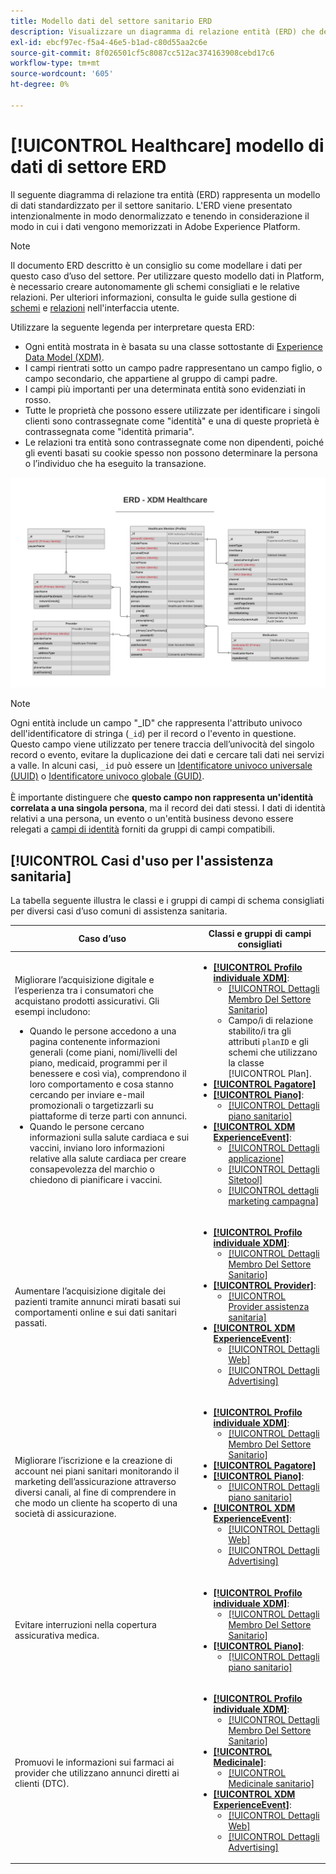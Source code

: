 ```yaml
---
title: Modello dati del settore sanitario ERD
description: Visualizzare un diagramma di relazione entità (ERD) che descrive un modello di dati standardizzato per il settore sanitario. Questo modello dati è compatibile con Experience Data Model (XDM) per l’utilizzo in Adobe Experience Platform.
exl-id: ebcf97ec-f5a4-46e5-b1ad-c80d55aa2c6e
source-git-commit: 8f026501cf5c8087cc512ac374163908cebd17c6
workflow-type: tm+mt
source-wordcount: '605'
ht-degree: 0%

---
```


# [!UICONTROL Healthcare] modello di dati di settore ERD

Il seguente diagramma di relazione tra entità (ERD) rappresenta un modello di dati standardizzato per il settore sanitario. L&#39;ERD viene presentato intenzionalmente in modo denormalizzato e tenendo in considerazione il modo in cui i dati vengono memorizzati in Adobe Experience Platform.

>[!NOTE]
>
>Il documento ERD descritto è un consiglio su come modellare i dati per questo caso d’uso del settore. Per utilizzare questo modello dati in Platform, è necessario creare autonomamente gli schemi consigliati e le relative relazioni. Per ulteriori informazioni, consulta le guide sulla gestione di [schemi](../../ui/resources/schemas.md) e [relazioni](../../tutorials/relationship-ui.md) nell&#39;interfaccia utente.

Utilizzare la seguente legenda per interpretare questa ERD:

* Ogni entità mostrata in è basata su una classe sottostante di [Experience Data Model (XDM)](../composition.md#class).
* I campi rientrati sotto un campo padre rappresentano un campo figlio, o campo secondario, che appartiene al gruppo di campi padre.
* I campi più importanti per una determinata entità sono evidenziati in rosso.
* Tutte le proprietà che possono essere utilizzate per identificare i singoli clienti sono contrassegnate come &quot;identità&quot; e una di queste proprietà è contrassegnata come &quot;identità primaria&quot;.
* Le relazioni tra entità sono contrassegnate come non dipendenti, poiché gli eventi basati su cookie spesso non possono determinare la persona o l’individuo che ha eseguito la transazione.

![Un esempio di ERD per un modello di dati del settore sanitario](../../images/industries/healthcare.png)

>[!NOTE]
>
>Ogni entità include un campo &quot;_ID&quot; che rappresenta l&#39;attributo univoco dell&#39;identificatore di stringa (`_id`) per il record o l&#39;evento in questione. Questo campo viene utilizzato per tenere traccia dell’univocità del singolo record o evento, evitare la duplicazione dei dati e cercare tali dati nei servizi a valle. In alcuni casi, `_id` può essere un [Identificatore univoco universale (UUID)](https://tools.ietf.org/html/rfc4122) o [Identificatore univoco globale (GUID)](https://docs.microsoft.com/en-us/dotnet/api/system.guid?view=net-5.0).<br><br>È importante distinguere che **questo campo non rappresenta un&#39;identità correlata a una singola persona**, ma il record dei dati stessi. I dati di identità relativi a una persona, un evento o un&#39;entità business devono essere relegati a [campi di identità](../composition.md#identity) forniti da gruppi di campi compatibili.

## [!UICONTROL Casi d&#39;uso per l&#39;assistenza sanitaria]

La tabella seguente illustra le classi e i gruppi di campi di schema consigliati per diversi casi d’uso comuni di assistenza sanitaria.

| Caso d’uso | Classi e gruppi di campi consigliati |
| --- | --- |
| Migliorare l’acquisizione digitale e l’esperienza tra i consumatori che acquistano prodotti assicurativi. Gli esempi includono: <ul><li>Quando le persone accedono a una pagina contenente informazioni generali (come piani, nomi/livelli del piano, medicaid, programmi per il benessere e così via), comprendono il loro comportamento e cosa stanno cercando per inviare e-mail promozionali o targetizzarli su piattaforme di terze parti con annunci.</li><li>Quando le persone cercano informazioni sulla salute cardiaca e sui vaccini, inviano loro informazioni relative alla salute cardiaca per creare consapevolezza del marchio o chiedono di pianificare i vaccini.</li></ul> | <ul><li>**[[!UICONTROL Profilo individuale XDM]](../../classes/individual-profile.md)**:<ul><li>[[!UICONTROL Dettagli Membro Del Settore Sanitario]](../../field-groups/profile/healthcare-member-details.md)</li><li>Campo/i di relazione stabilito/i tra gli attributi `planID` e gli schemi che utilizzano la classe [!UICONTROL Plan].</li></ul></li><li>**[[!UICONTROL Pagatore]](../../classes/payer.md)**</li><li>**[[!UICONTROL Piano]](../../classes/plan.md)**:<ul><li>[[!UICONTROL Dettagli piano sanitario]](../../field-groups/plan/healthcare-plan-details.md)</li></ul></li><li>**[[!UICONTROL XDM ExperienceEvent]](../../classes/experienceevent.md)**:<ul><li>[[!UICONTROL Dettagli applicazione]](../../field-groups/event/application-details.md)</li><li>[[!UICONTROL Dettagli Sitetool]](../../field-groups/event/sitetool-details.md)</li><li>[[!UICONTROL  dettagli marketing campagna]](../../field-groups/event/campaign-marketing-details.md)</li></ul></li></ul> |
| Aumentare l’acquisizione digitale dei pazienti tramite annunci mirati basati sui comportamenti online e sui dati sanitari passati. | <ul><li>**[[!UICONTROL Profilo individuale XDM]](../../classes/individual-profile.md)**:<ul><li>[[!UICONTROL Dettagli Membro Del Settore Sanitario]](../../field-groups/profile/healthcare-member-details.md)</li></ul></li><li>**[[!UICONTROL Provider]](../../classes/provider.md)**:<ul><li>[[!UICONTROL Provider assistenza sanitaria]](../../field-groups/provider/healthcare-provider.md)</li></ul></li><li>**[[!UICONTROL XDM ExperienceEvent]](../../classes/experienceevent.md)**:<ul><li>[[!UICONTROL Dettagli Web]](../../field-groups/event/web-details.md)</li><li>[[!UICONTROL Dettagli Advertising]](../../field-groups/event/advertising-details.md)</li></ul></li></ul> |
| Migliorare l’iscrizione e la creazione di account nei piani sanitari monitorando il marketing dell’assicurazione attraverso diversi canali, al fine di comprendere in che modo un cliente ha scoperto di una società di assicurazione. | <ul><li>**[[!UICONTROL Profilo individuale XDM]](../../classes/individual-profile.md)**:<ul><li>[[!UICONTROL Dettagli Membro Del Settore Sanitario]](../../field-groups/profile/healthcare-member-details.md)</li></ul></li><li>**[[!UICONTROL Pagatore]](../../classes/payer.md)**</li><li>**[[!UICONTROL Piano]](../../classes/plan.md)**:<ul><li>[[!UICONTROL Dettagli piano sanitario]](../../field-groups/plan/healthcare-plan-details.md)</li></ul></li><li>**[[!UICONTROL XDM ExperienceEvent]](../../classes/experienceevent.md)**:<ul><li>[[!UICONTROL Dettagli Web]](../../field-groups/event/web-details.md)</li><li>[[!UICONTROL Dettagli Advertising]](../../field-groups/event/advertising-details.md)</li></ul></li></ul> |
| Evitare interruzioni nella copertura assicurativa medica. | <ul><li>**[[!UICONTROL Profilo individuale XDM]](../../classes/individual-profile.md)**:<ul><li>[[!UICONTROL Dettagli Membro Del Settore Sanitario]](../../field-groups/profile/healthcare-member-details.md)</li></ul></li><li>**[[!UICONTROL Piano]](../../classes/plan.md)**:<ul><li>[[!UICONTROL Dettagli piano sanitario]](../../field-groups/plan/healthcare-plan-details.md)</li></ul></li></ul> |
| Promuovi le informazioni sui farmaci ai provider che utilizzano annunci diretti ai clienti (DTC). | <ul><li>**[[!UICONTROL Profilo individuale XDM]](../../classes/individual-profile.md)**:<ul><li>[[!UICONTROL Dettagli Membro Del Settore Sanitario]](../../field-groups/profile/healthcare-member-details.md)</li></ul></li><li>**[[!UICONTROL Medicinale]](../../classes/medication.md)**:<ul><li>[[!UICONTROL Medicinale sanitario]](../../field-groups/medication/healthcare-medication.md)</li></ul></li><li>**[[!UICONTROL XDM ExperienceEvent]](../../classes/experienceevent.md)**:<ul><li>[[!UICONTROL Dettagli Web]](../../field-groups/event/web-details.md)</li><li>[[!UICONTROL Dettagli Advertising]](../../field-groups/event/advertising-details.md)</li></ul></li></ul> |
